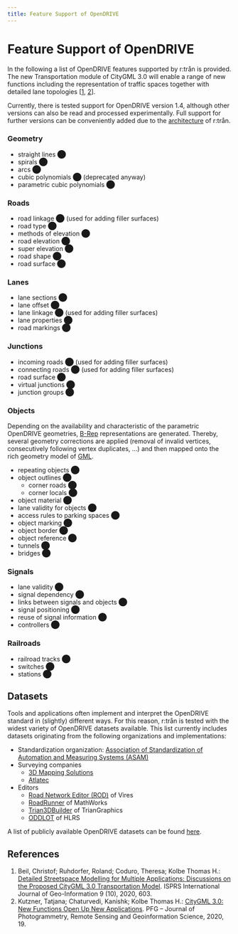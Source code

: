 ```yaml
---
title: Feature Support of OpenDRIVE
---
```


# Feature Support of OpenDRIVE

In the following a list of OpenDRIVE features supported by r:trån is provided.
The new Transportation module of CityGML 3.0 will enable a range of new functions including the representation of traffic spaces together with detailed lane topologies [[1](https://doi.org/https://doi.org/10.3390/ijgi9100603), [2](https://doi.org/10.1007/s41064-020-00095-z)].

Currently, there is tested support for OpenDRIVE version 1.4, although other versions can also be read and processed experimentally.
Full support for further versions can be conveniently added due to the [architecture](architecture) of r:trån.

### Geometry

- straight lines <span style="color: var(--green)">⬤</span>
- spirals <span style="color: var(--green)">⬤</span>
- arcs <span style="color: var(--green)">⬤</span>
- cubic polynomials <span style="color: var(--red)">⬤</span> (deprecated anyway)
- parametric cubic polynomials <span style="color: var(--green)">⬤</span>

### Roads

- road linkage <span style="color: var(--orange)">⬤</span> (used for adding filler surfaces)
- road type <span style="color: var(--green)">⬤</span>
- methods of elevation <span style="color: var(--green)">⬤</span>
- road elevation <span style="color: var(--green)">⬤</span>
- super elevation <span style="color: var(--green)">⬤</span>
- road shape <span style="color: var(--green)">⬤</span>
- road surface <span style="color: var(--red)">⬤</span>

### Lanes

- lane sections <span style="color: var(--green)">⬤</span>
- lane offset <span style="color: var(--green)">⬤</span>
- lane linkage <span style="color: var(--orange)">⬤</span> (used for adding filler surfaces)
- lane properties <span style="color: var(--green)">⬤</span>
- road markings <span style="color: var(--green)">⬤</span>

### Junctions

- incoming roads <span style="color: var(--orange)">⬤</span> (used for adding filler surfaces)
- connecting roads <span style="color: var(--orange)">⬤</span> (used for adding filler surfaces)
- road surface <span style="color: var(--red)">⬤</span>
- virtual junctions <span style="color: var(--red)">⬤</span>
- junction groups <span style="color: var(--red)">⬤</span>

### Objects

Depending on the availability and characteristic of the parametric OpenDRIVE geometries, [B-Rep](https://en.wikipedia.org/wiki/Boundary_representation) representations are generated.
Thereby, several geometry corrections are applied (removal of invalid vertices, consecutively following vertex duplicates, ...) and then mapped onto the rich geometry model of [GML](https://www.ogc.org/standards/gml).

- repeating objects <span style="color: var(--green)">⬤</span>
- object outlines <span style="color: var(--green)">⬤</span>
  - corner roads <span style="color: var(--green)">⬤</span>
  - corner locals <span style="color: var(--green)">⬤</span>
- object material <span style="color: var(--green)">⬤</span>
- lane validity for objects <span style="color: var(--red)">⬤</span>
- access rules to parking spaces <span style="color: var(--red)">⬤</span>
- object marking <span style="color: var(--red)">⬤</span>
- object border <span style="color: var(--red)">⬤</span>
- object reference <span style="color: var(--red)">⬤</span>
- tunnels <span style="color: var(--red)">⬤</span>
- bridges <span style="color: var(--red)">⬤</span>

### Signals

- lane validity <span style="color: var(--red)">⬤</span>
- signal dependency <span style="color: var(--red)">⬤</span>
- links between signals and objects <span style="color: var(--red)">⬤</span>
- signal positioning <span style="color: var(--green)">⬤</span>
- reuse of signal information <span style="color: var(--red)">⬤</span>
- controllers <span style="color: var(--red)">⬤</span>

### Railroads

- railroad tracks <span style="color: var(--red)">⬤</span>
- switches <span style="color: var(--red)">⬤</span>
- stations <span style="color: var(--red)">⬤</span>


## Datasets

Tools and applications often implement and interpret the OpenDRIVE standard in (slightly) different ways.
For this reason, r:trån is tested with the widest variety of OpenDRIVE datasets available.
This list currently includes datasets originating from the following organizations and implementations:

- Standardization organization: [Association of Standardization of Automation and Measuring Systems (ASAM)](https://www.asam.net/standards/detail/opendrive/)
- Surveying companies
    - [3D Mapping Solutions](https://www.3d-mapping.de/en/)
    - [Atlatec](https://www.atlatec.de/)
- Editors
    - [Road Network Editor (ROD)](https://www.mscsoftware.com/product/virtual-test-drive) of Vires
    - [RoadRunner](https://mathworks.com/products/roadrunner.html) of MathWorks
    - [Trian3DBuilder](https://trian3dbuilder.de/) of TrianGraphics
    - [ODDLOT](https://www.hlrs.de/solutions-services/service-portfolio/visualization/driving-simulator/oddlot/) of HLRS

A list of publicly available OpenDRIVE datasets can be found [here](https://github.com/b-schwab/awesome-openx#datasets).

## References

1. Beil, Christof; Ruhdorfer, Roland; Coduro, Theresa; Kolbe Thomas H.: [Detailed Streetspace Modelling for Multiple Applications: Discussions on the Proposed CityGML 3.0 Transportation Model](https://doi.org/https://doi.org/10.3390/ijgi9100603). ISPRS International Journal of Geo-Information 9 (10), 2020, 603.
2. Kutzner, Tatjana; Chaturvedi, Kanishk; Kolbe Thomas H.: [CityGML 3.0: New Functions Open Up New Applications](https://doi.org/10.1007/s41064-020-00095-z). PFG – Journal of Photogrammetry, Remote Sensing and Geoinformation Science, 2020, 19.
